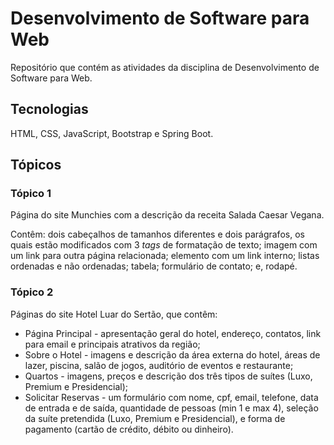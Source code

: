 # Desenvolvimento de Software para Web

Repositório que contém as atividades da disciplina de Desenvolvimento de Software para Web.

## Tecnologias

HTML, CSS, JavaScript, Bootstrap e Spring Boot.

## Tópicos

### Tópico 1

Página do site Munchies com a descrição da receita Salada Caesar Vegana. 

Contêm: dois cabeçalhos de tamanhos diferentes e dois parágrafos, os quais estão modificados com 3 *tags* de formatação de texto; imagem com um link para outra página relacionada; elemento com um link interno; listas ordenadas e não ordenadas; tabela; formulário de contato; e, rodapé.

### Tópico 2

Páginas do site Hotel Luar do Sertão, que contêm:

- Página Principal - apresentação geral do hotel, endereço, contatos, link para email e principais atrativos da região;
- Sobre o Hotel - imagens e descrição da área externa do hotel, áreas de lazer, piscina, salão de jogos, auditório de eventos e restaurante;
- Quartos - imagens, preços e descrição dos três tipos de suítes (Luxo, Premium e Presidencial);
- Solicitar Reservas - um formulário com nome, cpf, email, telefone, data de entrada e de saída, quantidade de pessoas (min 1 e max 4), seleção da suíte pretendida (Luxo, Premium e Presidencial), e forma de pagamento (cartão de crédito, débito ou dinheiro).
